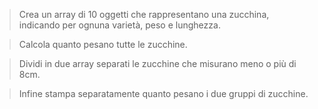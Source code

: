 > Crea un array di 10 oggetti che rappresentano una zucchina, indicando per ognuna varietà, peso e lunghezza.

> Calcola quanto pesano tutte le zucchine.

> Dividi in due array separati le zucchine che misurano meno o più di 8cm.

> Infine stampa separatamente quanto pesano i due gruppi di zucchine.